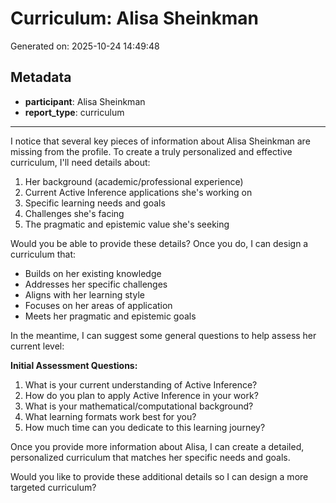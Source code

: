 # Curriculum: Alisa Sheinkman

Generated on: 2025-10-24 14:49:48

## Metadata

- **participant**: Alisa Sheinkman
- **report_type**: curriculum

---

I notice that several key pieces of information about Alisa Sheinkman are missing from the profile. To create a truly personalized and effective curriculum, I'll need details about:

1. Her background (academic/professional experience)
2. Current Active Inference applications she's working on
3. Specific learning needs and goals
4. Challenges she's facing
5. The pragmatic and epistemic value she's seeking

Would you be able to provide these details? Once you do, I can design a curriculum that:

- Builds on her existing knowledge
- Addresses her specific challenges
- Aligns with her learning style
- Focuses on her areas of application
- Meets her pragmatic and epistemic goals

In the meantime, I can suggest some general questions to help assess her current level:

**Initial Assessment Questions:**
1. What is your current understanding of Active Inference?
2. How do you plan to apply Active Inference in your work?
3. What is your mathematical/computational background?
4. What learning formats work best for you?
5. How much time can you dedicate to this learning journey?

Once you provide more information about Alisa, I can create a detailed, personalized curriculum that matches her specific needs and goals.

Would you like to provide these additional details so I can design a more targeted curriculum?